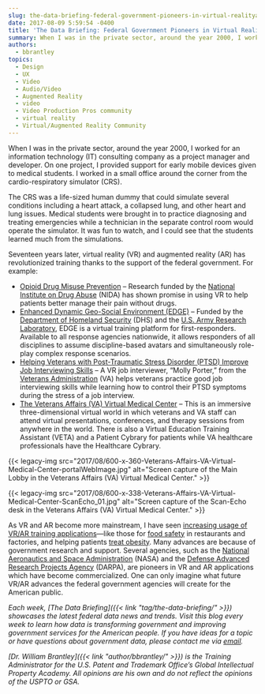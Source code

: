 ```yaml
---
slug: the-data-briefing-federal-government-pioneers-in-virtual-realityaugmented-reality-training
date: 2017-08-09 5:59:54 -0400
title: 'The Data Briefing: Federal Government Pioneers in Virtual Reality/Augmented Reality Training'
summary: When I was in the private sector, around the year 2000, I worked for an information technology (IT) consulting company as a project manager and developer. On one project, I provided support for early mobile devices given to medical students. I worked in a small office around the corner from the cardio-respiratory simulator (CRS). The
authors:
  - bbrantley
topics:
  - Design
  - UX
  - Video
  - Audio/Video
  - Augmented Reality
  - video
  - Video Production Pros community
  - virtual reality
  - Virtual/Augmented Reality Community
---
```


When I was in the private sector, around the year 2000, I worked for an information technology (IT) consulting company as a project manager and developer. On one project, I provided support for early mobile devices given to medical students. I worked in a small office around the corner from the cardio-respiratory simulator (CRS).

The CRS was a life-sized human dummy that could simulate several conditions including a heart attack, a collapsed lung, and other heart and lung issues. Medical students were brought in to practice diagnosing and treating emergencies while a technician in the separate control room would operate the simulator. It was fun to watch, and I could see that the students learned much from the simulations.

Seventeen years later, virtual reality (VR) and augmented reality (AR) has revolutionized training thanks to the support of the federal government. For example:

  * [Opioid Drug Misuse Prevention](https://www.researchgate.net/publication/262874671_How_Can_Virtual_Reality_Interventions_Help_Reduce_Prescription_Opioid_Drug_Misuse) – Research funded by the [National Institute on Drug Abuse](https://www.drugabuse.gov/) (NIDA) has shown promise in using VR to help patients better manage their pain without drugs.
  * [Enhanced Dynamic Geo-Social Environment (EDGE)](https://www.dhs.gov/science-and-technology/enhanced-dynamic-geo-social-environment-edge) – Funded by the [Department of Homeland Security](https://www.dhs.gov/) (DHS) and the [U.S. Army Research Laboratory](http://www.arl.army.mil/), EDGE is a virtual training platform for first-responders. Available to all response agencies nationwide, it allows responders of all disciplines to assume discipline-based avatars and simultaneously role-play complex response scenarios.
  * [Helping Veterans with Post-Traumatic Stress Disorder (PTSD) Improve Job Interviewing Skills](https://www.research.va.gov/currents/0715-6.cfm) – A VR job interviewer, “Molly Porter,” from the [Veterans Administration](https://www.va.gov/) (VA) helps veterans practice good job interviewing skills while learning how to control their PTSD symptoms during the stress of a job interview.
  * [The Veterans Affairs (VA) Virtual Medical Center](https://vavmc.com/) – This is an immersive three-dimensional virtual world in which veterans and VA staff can attend virtual presentations, conferences, and therapy sessions from anywhere in the world. There is also a Virtual Education Training Assistant (VETA) and a Patient Cybrary for patients while VA healthcare professionals have the Healthcare Cybrary.

{{< legacy-img src="2017/08/600-x-360-Veterans-Affairs-VA-Virtual-Medical-Center-portalWebImage.jpg" alt="Screen capture of the Main Lobby in the Veterans Affairs (VA) Virtual Medical Center." >}}

{{< legacy-img src="2017/08/600-x-338-Veterans-Affairs-VA-Virtual-Medical-Center-ScanEcho_01.jpg" alt="Screen capture of the Scan-Echo desk in the Veterans Affairs (VA) Virtual Medical Center." >}}

As VR and AR become more mainstream, I have seen [increasing usage of VR/AR training applications](http://www.clomedia.com/2017/08/03/virtual-reality-in-training-slowly-becoming-a-reality/)—like those for [food safety](https://cals.ncsu.edu/news/food-safety-in-virtual-reality/) in restaurants and factories, and helping patients [treat obesity](http://www.techtimes.com/articles/137321/20160229/virtual-reality-may-help-fight-obesity-epidemic.htm). Many advances are because of government research and support. Several agencies, such as the [National Aeronautics and Space Administration](https://www.nasa.gov/) (NASA) and the [Defense Advanced Research Projects Agency](https://www.darpa.mil/) (DARPA), are pioneers in VR and AR applications which have become commercialized. One can only imagine what future VR/AR advances the federal government agencies will create for the American public.

_Each week, [The Data Briefing]({{< link "tag/the-data-briefing/" >}}) showcases the latest federal data news and trends. Visit this blog every week to learn how data is transforming government and improving government services for the American people. If you have ideas for a topic or have questions about government data, please contact me via [email](mailto:william.brantley@uspto.gov?subject=The%20Data%20Briefing)._

_[Dr. William Brantley]({{< link "author/bbrantley/" >}}) is the Training Administrator for the U.S. Patent and Trademark Office’s Global Intellectual Property Academy. All opinions are his own and do not reflect the opinions of the USPTO or GSA._